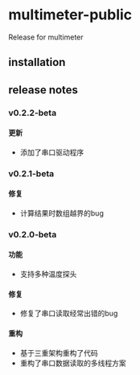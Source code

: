 # multimeter-public
Release for multimeter

## installation

## release notes

### v0.2.2-beta
#### 更新
* 添加了串口驱动程序
### v0.2.1-beta
#### 修复
* 计算结果时数组越界的bug
### v0.2.0-beta

#### 功能
* 支持多种温度探头

#### 修复
* 修复了串口读取经常出错的bug

#### 重构
* 基于三重架构重构了代码
* 重构了串口数据读取的多线程方案
